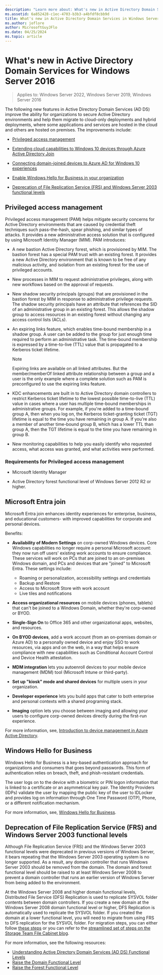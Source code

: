 ```yaml
---
description: "Learn more about: What's new in Active Directory Domain Services for Windows Server 2016"
ms.assetid: 6a852428-c1ec-4703-b3b3-a4bfdf8cbb9d
title: What's new in Active Directory Domain Services in Windows Server 2016
ms.author: joflore
author: MicrosoftGuyJFlo
ms.date: 04/25/2024
ms.topic: article
---
```


# What's new in Active Directory Domain Services for Windows Server 2016

>Applies to: Windows Server 2022, Windows Server 2019, Windows Server 2016

The following new features in Active Directory Domain Services (AD DS) improve the ability for organizations to secure Active Directory environments and help them migrate to cloud-only deployments and hybrid deployments, where some applications and services are hosted in the cloud and others are hosted on premises. The improvements include:

- [Privileged access management](/microsoft-identity-manager/pam/privileged-identity-management-for-active-directory-domain-services)

- [Extending cloud capabilities to Windows 10 devices through Azure Active Directory Join](/azure/active-directory/devices/overview)

- [Connecting domain-joined devices to Azure AD for Windows 10 experiences](/azure/active-directory/devices/hybrid-azuread-join-plan)

- [Enable Windows Hello for Business in your organization](/windows/security/identity-protection/hello-for-business/hello-identity-verification)

- [Deprecation of File Replication Service (FRS) and Windows Server 2003 functional levels](ad-ds/active-directory-functional-levels.md)

## Privileged access management

Privileged access management (PAM) helps mitigate security concerns for Active Directory environments that are caused by credential theft techniques such pass-the-hash, spear phishing, and similar types of attacks. It provides a new administrative access solution that is configured by using Microsoft Identity Manager (MIM). PAM introduces:

- A new bastion Active Directory forest, which is provisioned by MIM. The bastion forest has a special PAM trust with an existing forest. It provides a new Active Directory environment that is known to be free of any malicious activity, and isolation from an existing forest for the use of privileged accounts.

- New processes in MIM to request administrative privileges, along with new workflows based on the approval of requests.

- New shadow security principals (groups) that are provisioned in the bastion forest by MIM in response to administrative privilege requests. The shadow security principals have an attribute that references the SID of an administrative group in an existing forest. This allows the shadow group to access resources in an existing forest without changing any access control lists (ACLs).

- An expiring links feature, which enables time-bound membership in a shadow group. A user can be added to the group for just enough time required to perform an administrative task. The time-bound membership is expressed by a time-to-live (TTL) value that is propagated to a Kerberos ticket lifetime.

    > [!NOTE]
    > Expiring links are available on all linked attributes. But the member/memberOf linked attribute relationship between a group and a user is the only example where a complete solution such as PAM is preconfigured to use the expiring links feature.

- KDC enhancements are built in to Active Directory domain controllers to restrict Kerberos ticket lifetime to the lowest possible time-to-live (TTL) value in cases where a user has multiple time-bound memberships in administrative groups. For example, if you're added to a time-bound group A, then when you log on, the Kerberos ticket-granting ticket (TGT) lifetime is equal to the time you have remaining in group A. If you're also a member of another time-bound group B, which has a lower TTL than group A, then the TGT lifetime is equal to the time you have remaining in group B.

- New monitoring capabilities to help you easily identify who requested access, what access was granted, and what activities were performed.

### Requirements for Privileged access management

- Microsoft Identity Manager

- Active Directory forest functional level of Windows Server 2012 R2 or higher.

## Microsoft Entra join

Microsoft Entra join enhances identity experiences for enterprise, business, and educational customers- with improved capabilities for corporate and personal devices.

Benefits:

- **Availability of Modern Settings** on corp-owned Windows devices. Core Windows capabilities no longer require a personal Microsoft account: they now run off users' existing work accounts to ensure compliance. These services will work on PCs that are joined to an on-premises Windows domain, and PCs and devices that are "joined" to Microsoft Entra. These settings include:

   - Roaming or personalization, accessibility settings and credentials
   - Backup and Restore
   - Access to Microsoft Store with work account
   - Live tiles and notifications

- **Access organizational resources** on mobile devices (phones, tablets) that can't be joined to a Windows Domain, whether they're corp-owned or BYOD.
- **Single-Sign On** to Office 365 and other organizational apps, websites, and resources.
- **On BYOD devices**, add a work account (from an on-premises domain or Azure AD) to a personally owned device and enjoy SSO to work resources, via apps and on the web, in a way that helps ensure compliance with new capabilities such as Conditional Account Control and Device Health attestation.
- **MDM integration** lets you autoenroll devices to your mobile device management (MDM) tool (Microsoft Intune or third-party).
- **Set up "kiosk" mode and shared devices** for multiple users in your organization.
- **Developer experience** lets you build apps that cater to both enterprise and personal contexts with a shared programing stack.
- **Imaging** option lets you choose between imaging and allowing your users to configure corp-owned devices directly during the first-run experience.

For more information, see, [Introduction to device management in Azure Active Directory](/azure/active-directory/devices/overview).

## Windows Hello for Business

Windows Hello for Business is a key-based authentication approach for organizations and consumers that goes beyond passwords. This form of authentication relies on breach, theft, and phish-resistant credentials.

The user logs on to the device with a biometric or PIN logon information that is linked to a certificate or an asymmetrical key pair. The Identity Providers (IDPs) validate the user by mapping the public key of the user to IDLocker and provides log on information through One Time Password (OTP), Phone, or a different notification mechanism.

For more information, see, [Windows Hello for Business](/windows/security/identity-protection/hello-for-business/hello-identity-verification).

## Deprecation of File Replication Service (FRS) and Windows Server 2003 functional levels

Although File Replication Service (FRS) and the Windows Server 2003 functional levels were deprecated in previous versions of Windows Server, it bears repeating that the Windows Server 2003 operating system is no longer supported. As a result, any domain controller that runs Windows Server 2003 should be removed from the domain. The domain and forest functional level should be raised to at least Windows Server 2008 to prevent a domain controller that runs an earlier version of Windows Server from being added to the environment.

At the Windows Server 2008 and higher domain functional levels, Distributed File Service (DFS) Replication is used to replicate SYSVOL folder contents between domain controllers. If you create a new domain at the Windows Server 2008 domain functional level or higher, DFS Replication is automatically used to replicate the SYSVOL folder. If you created the domain at a lower functional level, you will need to migrate from using FRS to DFS replication for the SYSVOL folder. For migration steps, you can either follow [these steps](/previous-versions/windows/it-pro/windows-server-2008-r2-and-2008/dd640019\(v=ws.10\)) or you can refer to the [streamlined set of steps on the Storage Team File Cabinet blog](https://techcommunity.microsoft.com/t5/storage-at-microsoft/bg-p/FileCAB).

For more information, see the following resources:

- [Understanding Active Directory Domain Services (AD DS) Functional Levels](ad-ds/active-directory-functional-levels.md)
- [Raise the Domain Functional Level](/previous-versions/windows/it-pro/windows-server-2008-r2-and-2008/cc753104\(v=ws.11\))
- [Raise the Forest Functional Level](/previous-versions/windows/it-pro/windows-server-2008-r2-and-2008/cc730985\(v=ws.11\))
